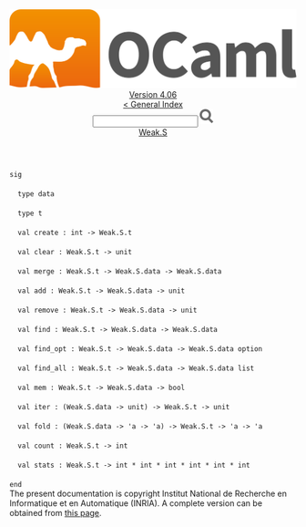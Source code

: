 <!-- ((! set title API !)) ((! set documentation !)) ((! set api !)) ((! set nobreadcrumb !)) -->
<div class="api"><header><nav class="toc brand"><a class="brand" href="https://ocaml.org/"><img src="colour-logo-gray.svg" class="svg" alt="OCaml"></a></nav><nav class="toc"><div class="toc_version"><a href="/docs" id="version-select">Version 4.06</a></div><a href="index.html">&lt; General Index</a><div class="api_search"><input type="text" name="apisearch" id="api_search" oninput="mySearch(false);" onkeypress="this.oninput();" onclick="this.oninput();" onpaste="this.oninput();">
<img src="search_icon.svg" alt="Search" class="svg" onclick="mySearch(false)"></div>
<div id="search_results"></div><div class="toc_title"><a href="Weak.S.html">Weak.S</a></div><ul></ul></nav></header>
<code class="code"><span class="keyword">sig</span><br>
&nbsp;&nbsp;<span class="keyword">type</span>&nbsp;data<br>
&nbsp;&nbsp;<span class="keyword">type</span>&nbsp;t<br>
&nbsp;&nbsp;<span class="keyword">val</span>&nbsp;create&nbsp;:&nbsp;int&nbsp;<span class="keywordsign">-&gt;</span>&nbsp;<span class="constructor">Weak</span>.<span class="constructor">S</span>.t<br>
&nbsp;&nbsp;<span class="keyword">val</span>&nbsp;clear&nbsp;:&nbsp;<span class="constructor">Weak</span>.<span class="constructor">S</span>.t&nbsp;<span class="keywordsign">-&gt;</span>&nbsp;unit<br>
&nbsp;&nbsp;<span class="keyword">val</span>&nbsp;merge&nbsp;:&nbsp;<span class="constructor">Weak</span>.<span class="constructor">S</span>.t&nbsp;<span class="keywordsign">-&gt;</span>&nbsp;<span class="constructor">Weak</span>.<span class="constructor">S</span>.data&nbsp;<span class="keywordsign">-&gt;</span>&nbsp;<span class="constructor">Weak</span>.<span class="constructor">S</span>.data<br>
&nbsp;&nbsp;<span class="keyword">val</span>&nbsp;add&nbsp;:&nbsp;<span class="constructor">Weak</span>.<span class="constructor">S</span>.t&nbsp;<span class="keywordsign">-&gt;</span>&nbsp;<span class="constructor">Weak</span>.<span class="constructor">S</span>.data&nbsp;<span class="keywordsign">-&gt;</span>&nbsp;unit<br>
&nbsp;&nbsp;<span class="keyword">val</span>&nbsp;remove&nbsp;:&nbsp;<span class="constructor">Weak</span>.<span class="constructor">S</span>.t&nbsp;<span class="keywordsign">-&gt;</span>&nbsp;<span class="constructor">Weak</span>.<span class="constructor">S</span>.data&nbsp;<span class="keywordsign">-&gt;</span>&nbsp;unit<br>
&nbsp;&nbsp;<span class="keyword">val</span>&nbsp;find&nbsp;:&nbsp;<span class="constructor">Weak</span>.<span class="constructor">S</span>.t&nbsp;<span class="keywordsign">-&gt;</span>&nbsp;<span class="constructor">Weak</span>.<span class="constructor">S</span>.data&nbsp;<span class="keywordsign">-&gt;</span>&nbsp;<span class="constructor">Weak</span>.<span class="constructor">S</span>.data<br>
&nbsp;&nbsp;<span class="keyword">val</span>&nbsp;find_opt&nbsp;:&nbsp;<span class="constructor">Weak</span>.<span class="constructor">S</span>.t&nbsp;<span class="keywordsign">-&gt;</span>&nbsp;<span class="constructor">Weak</span>.<span class="constructor">S</span>.data&nbsp;<span class="keywordsign">-&gt;</span>&nbsp;<span class="constructor">Weak</span>.<span class="constructor">S</span>.data&nbsp;option<br>
&nbsp;&nbsp;<span class="keyword">val</span>&nbsp;find_all&nbsp;:&nbsp;<span class="constructor">Weak</span>.<span class="constructor">S</span>.t&nbsp;<span class="keywordsign">-&gt;</span>&nbsp;<span class="constructor">Weak</span>.<span class="constructor">S</span>.data&nbsp;<span class="keywordsign">-&gt;</span>&nbsp;<span class="constructor">Weak</span>.<span class="constructor">S</span>.data&nbsp;list<br>
&nbsp;&nbsp;<span class="keyword">val</span>&nbsp;mem&nbsp;:&nbsp;<span class="constructor">Weak</span>.<span class="constructor">S</span>.t&nbsp;<span class="keywordsign">-&gt;</span>&nbsp;<span class="constructor">Weak</span>.<span class="constructor">S</span>.data&nbsp;<span class="keywordsign">-&gt;</span>&nbsp;bool<br>
&nbsp;&nbsp;<span class="keyword">val</span>&nbsp;iter&nbsp;:&nbsp;(<span class="constructor">Weak</span>.<span class="constructor">S</span>.data&nbsp;<span class="keywordsign">-&gt;</span>&nbsp;unit)&nbsp;<span class="keywordsign">-&gt;</span>&nbsp;<span class="constructor">Weak</span>.<span class="constructor">S</span>.t&nbsp;<span class="keywordsign">-&gt;</span>&nbsp;unit<br>
&nbsp;&nbsp;<span class="keyword">val</span>&nbsp;fold&nbsp;:&nbsp;(<span class="constructor">Weak</span>.<span class="constructor">S</span>.data&nbsp;<span class="keywordsign">-&gt;</span>&nbsp;<span class="keywordsign">'</span>a&nbsp;<span class="keywordsign">-&gt;</span>&nbsp;<span class="keywordsign">'</span>a)&nbsp;<span class="keywordsign">-&gt;</span>&nbsp;<span class="constructor">Weak</span>.<span class="constructor">S</span>.t&nbsp;<span class="keywordsign">-&gt;</span>&nbsp;<span class="keywordsign">'</span>a&nbsp;<span class="keywordsign">-&gt;</span>&nbsp;<span class="keywordsign">'</span>a<br>
&nbsp;&nbsp;<span class="keyword">val</span>&nbsp;count&nbsp;:&nbsp;<span class="constructor">Weak</span>.<span class="constructor">S</span>.t&nbsp;<span class="keywordsign">-&gt;</span>&nbsp;int<br>
&nbsp;&nbsp;<span class="keyword">val</span>&nbsp;stats&nbsp;:&nbsp;<span class="constructor">Weak</span>.<span class="constructor">S</span>.t&nbsp;<span class="keywordsign">-&gt;</span>&nbsp;int&nbsp;*&nbsp;int&nbsp;*&nbsp;int&nbsp;*&nbsp;int&nbsp;*&nbsp;int&nbsp;*&nbsp;int<br>
<span class="keyword">end</span></code><div class="copyright">The present documentation is copyright Institut National de Recherche en Informatique et en Automatique (INRIA). A complete version can be obtained from <a href="http://caml.inria.fr/pub/docs/manual-ocaml/">this page</a>.</div></div>